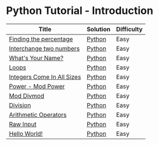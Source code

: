 # Python Tutorial - Introduction

| Title | Solution | Difficulty |
| ----- | -------- | ---------- |
| [Finding the percentage](https://www.hackerrank.com/challenges/finding-the-percentage) | [Python](./Finding%20the%20percentage/main.py) | Easy |
| [Interchange two numbers](https://www.hackerrank.com/challenges/interchange-two-numbers) | [Python](./Interchange%20two%20numbers/main.py) | Easy |
| [What's Your Name?](https://www.hackerrank.com/challenges/whats-your-name) | [Python](./What's%20Your%20Name/main.py) | Easy |
| [Loops](https://www.hackerrank.com/challenges/python-loops) | [Python](./Loops/main.py) | Easy |
| [Integers Come In All Sizes](https://www.hackerrank.com/challenges/python-integers-come-in-all-sizes) | [Python](./Integers%20Come%20In%20All%20Sizes/main.py) | Easy |
| [Power - Mod Power](https://www.hackerrank.com/challenges/python-power-mod-power) | [Python](./Power%20-%20Mod%20Power/main.py) | Easy |
| [Mod Divmod](https://www.hackerrank.com/challenges/python-mod-divmod) | [Python](./Mod%20Divmod/main.py) | Easy |
| [Division](https://www.hackerrank.com/challenges/python-division) | [Python](./Division/main.py) | Easy |
| [Arithmetic Operators](https://www.hackerrank.com/challenges/python-arithmetic-operators) | [Python](./Arithmetic%20Operators/main.py) | Easy |
| [Raw Input](https://www.hackerrank.com/challenges/python-raw-input) | [Python](./Raw%20Input/main.py) | Easy |
| [Hello World!](https://www.hackerrank.com/challenges/py-hello-world) | [Python](./Hello%20World!/main.py) | Easy |
